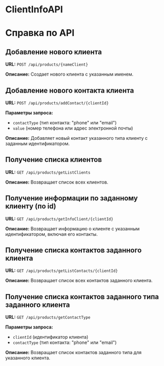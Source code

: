 # ClientInfoAPI
# Справка по API

## Добавление нового клиента

**URL:** `POST /api/products/{nameClient}`

**Описание:** Создает нового клиента с указанным именем.

## Добавление нового контакта клиента

**URL:** `POST /api/products/addContact/{clientId}`

**Параметры запроса:**
- `contactType` (тип контакта: "phone" или "email")
- `value` (номер телефона или адрес электронной почты)

**Описание:** Добавляет новый контакт указанного типа клиенту с заданным идентификатором.

## Получение списка клиентов

**URL:** `GET /api/products/getListClients`

**Описание:** Возвращает список всех клиентов.

## Получение информации по заданному клиенту (по id)

**URL:** `GET /api/products/getInfoClient/{clientId}`

**Описание:** Возвращает информацию о клиенте с указанным идентификатором, включая его контакты.

## Получение списка контактов заданного клиента

**URL:** `GET /api/products/getListContacts/{clientId}`

**Описание:** Возвращает список всех контактов заданного клиента.

## Получение списка контактов заданного типа заданного клиента

**URL:** `GET /api/products/getContactType`

**Параметры запроса:**
- `clientId` (идентификатор клиента)
- `contactType` (тип контакта: "phone" или "email")

**Описание:** Возвращает список контактов заданного типа для указанного клиента.
